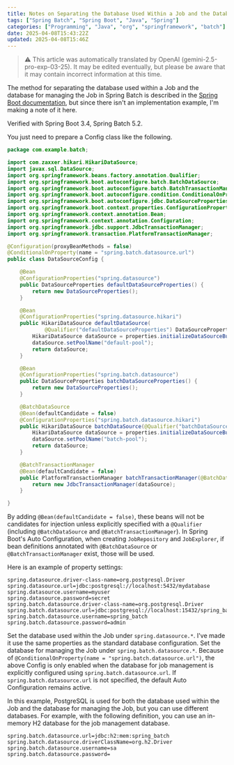 ```yaml
---
title: Notes on Separating the Database Used Within a Job and the Database for Job Management in Spring Batch + Spring Boot
tags: ["Spring Batch", "Spring Boot", "Java", "Spring"]
categories: ["Programming", "Java", "org", "springframework", "batch"]
date: 2025-04-08T15:43:22Z
updated: 2025-04-08T15:46Z
---
```


> ⚠️ This article was automatically translated by OpenAI (gemini-2.5-pro-exp-03-25).
> It may be edited eventually, but please be aware that it may contain incorrect information at this time.

The method for separating the database used within a Job and the database for managing the Job in Spring Batch is described in the [Spring Boot documentation](https://docs.spring.io/spring-boot/docs/current/reference/html/howto.html#howto.batch.specifying-a-data-source), but since there isn't an implementation example, I'm making a note of it here.

Verified with Spring Boot 3.4, Spring Batch 5.2.

You just need to prepare a Config class like the following.

```java
package com.example.batch;

import com.zaxxer.hikari.HikariDataSource;
import javax.sql.DataSource;
import org.springframework.beans.factory.annotation.Qualifier;
import org.springframework.boot.autoconfigure.batch.BatchDataSource;
import org.springframework.boot.autoconfigure.batch.BatchTransactionManager;
import org.springframework.boot.autoconfigure.condition.ConditionalOnProperty;
import org.springframework.boot.autoconfigure.jdbc.DataSourceProperties;
import org.springframework.boot.context.properties.ConfigurationProperties;
import org.springframework.context.annotation.Bean;
import org.springframework.context.annotation.Configuration;
import org.springframework.jdbc.support.JdbcTransactionManager;
import org.springframework.transaction.PlatformTransactionManager;

@Configuration(proxyBeanMethods = false)
@ConditionalOnProperty(name = "spring.batch.datasource.url")
public class DataSourceConfig {

	@Bean
	@ConfigurationProperties("spring.datasource")
	public DataSourceProperties defaultDataSourceProperties() {
		return new DataSourceProperties();
	}

	@Bean
	@ConfigurationProperties("spring.datasource.hikari")
	public HikariDataSource defaultDataSource(
			@Qualifier("defaultDataSourceProperties") DataSourceProperties properties) {
		HikariDataSource dataSource = properties.initializeDataSourceBuilder().type(HikariDataSource.class).build();
		dataSource.setPoolName("default-pool");
		return dataSource;
	}

	@Bean
	@ConfigurationProperties("spring.batch.datasource")
	public DataSourceProperties batchDataSourceProperties() {
		return new DataSourceProperties();
	}

	@BatchDataSource
	@Bean(defaultCandidate = false)
	@ConfigurationProperties("spring.batch.datasource.hikari")
	public HikariDataSource batchDataSource(@Qualifier("batchDataSourceProperties") DataSourceProperties properties) {
		HikariDataSource dataSource = properties.initializeDataSourceBuilder().type(HikariDataSource.class).build();
		dataSource.setPoolName("batch-pool");
		return dataSource;
	}

	@BatchTransactionManager
	@Bean(defaultCandidate = false)
	public PlatformTransactionManager batchTransactionManager(@BatchDataSource DataSource dataSource) {
		return new JdbcTransactionManager(dataSource);
	}

}
```

By adding `@Bean(defaultCandidate = false)`, these beans will not be candidates for injection unless explicitly specified with a `@Qualifier` (including `@BatchDataSource` and `@BatchTransactionManager`).
In Spring Boot's Auto Configuration, when creating `JobRepository` and `JobExplorer`, if bean definitions annotated with `@BatchDataSource` or `@BatchTransactionManager` exist, those will be used.

Here is an example of property settings:

```properties
spring.datasource.driver-class-name=org.postgresql.Driver
spring.datasource.url=jdbc:postgresql://localhost:5432/mydatabase
spring.datasource.username=myuser
spring.datasource.password=secret
spring.batch.datasource.driver-class-name=org.postgresql.Driver
spring.batch.datasource.url=jdbc:postgresql://localhost:15432/spring_batch
spring.batch.datasource.username=spring_batch
spring.batch.datasource.password=admin
```

Set the database used within the Job under `spring.datasource.*`. I've made it use the same properties as the standard database configuration.
Set the database for managing the Job under `spring.batch.datasource.*`.
Because of `@ConditionalOnProperty(name = "spring.batch.datasource.url")`, the above Config is only enabled when the database for job management is explicitly configured using `spring.batch.datasource.url`.
If `spring.batch.datasource.url` is not specified, the default Auto Configuration remains active.

In this example, PostgreSQL is used for both the database used within the Job and the database for managing the Job, but you can use different databases.
For example, with the following definition, you can use an in-memory H2 database for the job management database.

```properties
spring.batch.datasource.url=jdbc:h2:mem:spring_batch
spring.batch.datasource.driverClassName=org.h2.Driver
spring.batch.datasource.username=sa
spring.batch.datasource.password=
```
